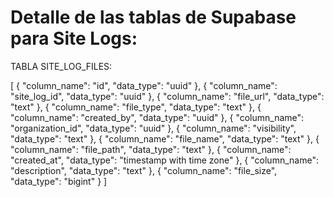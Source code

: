 # Detalle de las tablas de Supabase para Site Logs:

TABLA SITE_LOG_FILES:

[
  {
    "column_name": "id",
    "data_type": "uuid"
  },
  {
    "column_name": "site_log_id",
    "data_type": "uuid"
  },
  {
    "column_name": "file_url",
    "data_type": "text"
  },
  {
    "column_name": "file_type",
    "data_type": "text"
  },
  {
    "column_name": "created_by",
    "data_type": "uuid"
  },
  {
    "column_name": "organization_id",
    "data_type": "uuid"
  },
  {
    "column_name": "visibility",
    "data_type": "text"
  },
  {
    "column_name": "file_name",
    "data_type": "text"
  },
  {
    "column_name": "file_path",
    "data_type": "text"
  },
  {
    "column_name": "created_at",
    "data_type": "timestamp with time zone"
  },
  {
    "column_name": "description",
    "data_type": "text"
  },
  {
    "column_name": "file_size",
    "data_type": "bigint"
  }
]